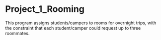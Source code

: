 # Project_1_Rooming
This program assigns students/campers to rooms for overnight trips, with the constraint that each student/camper could request up to three roommates.
